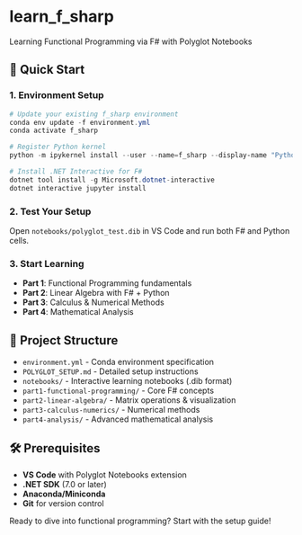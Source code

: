 # learn_f_sharp
Learning Functional Programming via F# with Polyglot Notebooks

## 🚀 Quick Start

### 1. Environment Setup
```powershell
# Update your existing f_sharp environment
conda env update -f environment.yml
conda activate f_sharp

# Register Python kernel
python -m ipykernel install --user --name=f_sharp --display-name "Python (f_sharp)" --force

# Install .NET Interactive for F#
dotnet tool install -g Microsoft.dotnet-interactive
dotnet interactive jupyter install
```

### 2. Test Your Setup
Open `notebooks/polyglot_test.dib` in VS Code and run both F# and Python cells.

### 3. Start Learning
- **Part 1**: Functional Programming fundamentals
- **Part 2**: Linear Algebra with F# + Python
- **Part 3**: Calculus & Numerical Methods
- **Part 4**: Mathematical Analysis

## 📁 Project Structure

- `environment.yml` - Conda environment specification
- `POLYGLOT_SETUP.md` - Detailed setup instructions
- `notebooks/` - Interactive learning notebooks (.dib format)
- `part1-functional-programming/` - Core F# concepts
- `part2-linear-algebra/` - Matrix operations & visualization
- `part3-calculus-numerics/` - Numerical methods
- `part4-analysis/` - Advanced mathematical analysis

## 🛠️ Prerequisites

- **VS Code** with Polyglot Notebooks extension
- **.NET SDK** (7.0 or later)
- **Anaconda/Miniconda**
- **Git** for version control

Ready to dive into functional programming? Start with the setup guide!
